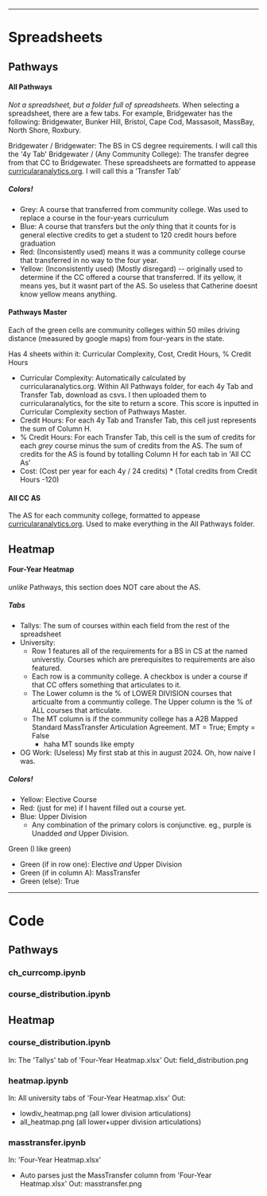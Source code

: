
****
# Spreadsheets
## Pathways
#### All Pathways
*Not a spreadsheet, but a folder full of spreadsheets.*
When selecting a spreadsheet, there are a few tabs. For example, Bridgewater has the following:
Bridgewater, Bunker Hill, Bristol, Cape Cod, Massasoit, MassBay, North Shore, Roxbury.

Bridgewater / Bridgewater: The BS in CS degree requirements. 
	I will call this the '4y Tab'
Bridgewater / (Any Community College): The transfer degree from that CC to Bridgewater. 
These spreadsheets are formatted to appease [curricularanalytics.org](curricularanalytics.org). 
	I will call this a 'Transfer Tab'

##### Colors!
- Grey: A course that transferred from community college. Was used to replace a course in the four-years curriculum
- Blue: A course that transfers but the *only* thing that it counts for is general elective credits to get a student to 120 credit hours before graduation
- Red: (Inconsistently used) means it was a community college course that transferred in no way to the four year.
- Yellow: (Inconsistently used) (Mostly disregard) -- originally used to determine if the CC offered a course that transferred. If its yellow, it means yes, but it wasnt part of the AS. So useless that Catherine doesnt know yellow means anything. 

#### **Pathways Master**
Each of the green cells are community colleges within 50 miles driving distance (measured by google maps) from four-years in the state.

Has 4 sheets within it: Curricular Complexity, Cost, Credit Hours, % Credit Hours
- Curricular Complexity: Automatically calculated by curricularanalytics.org. Within All Pathways folder, for each 4y Tab and Transfer Tab, download as csvs. I then uploaded them to curricularanalytics, for the site to return a score. This score is inputted in Curricular Complexity section of Pathways Master.
- Credit Hours: For each 4y Tab and Transfer Tab, this cell just represents the sum of Column H. 
- % Credit Hours: For each Transfer Tab, this cell is the sum of credits for each *grey* course minus the sum of credits from the AS. The sum of credits for the AS is found by totalling Column H for each tab in 'All CC As'
- Cost: (Cost per year for each 4y / 24 credits) * (Total credits from Credit Hours -120)

#### All CC AS
The AS for each community college, formatted to appease [curricularanalytics.org](curricularanalytics.org). Used to make everything in the All Pathways folder.


## Heatmap
#### Four-Year Heatmap
*unlike* Pathways, this section does NOT care about the AS.

##### Tabs
- Tallys: The sum of courses within each field from the rest of the spreadsheet
- University: 
	- Row 1 features all of the requirements for a BS in CS at the named universtiy. Courses which are prerequisites to requirements are also featured.
	- Each row is a community college. A checkbox is under a course if that CC offers something that articulates to it. 
	- The Lower column is the % of LOWER DIVISION courses that articualte from a communtiy college. The Upper column is the % of ALL courses that articulate. 
	- The MT column is if the community college has a A2B Mapped Standard MassTransfer Articulation Agreement. MT = True; Empty = False
		- haha MT sounds like empty
- OG Work: (Useless) My first stab at this in august 2024. Oh, how naive I was.

##### Colors!
- Yellow: Elective Course
- Red: (just for me) if I havent filled out a course yet.
- Blue: Upper Division
	- Any combination of the primary colors is conjunctive. eg., purple is Unadded *and* Upper Division. 

Green (I like green)
- Green (if in row one): Elective *and* Upper Division
- Green (if in column A): MassTransfer
- Green (else): True

---


# Code

## Pathways
### ch_currcomp.ipynb
### course_distribution.ipynb

## Heatmap

### course_distribution.ipynb
In: The 'Tallys' tab of 'Four-Year Heatmap.xlsx' 
Out: field_distribution.png

### heatmap.ipynb
In: All university tabs of 'Four-Year Heatmap.xlsx' 
Out: 
- lowdiv_heatmap.png (all lower division articulations)
- all_heatmap.png (all lower+upper division articulations)

### masstransfer.ipynb
In: 'Four-Year Heatmap.xlsx' 
- Auto parses just the MassTransfer column from 'Four-Year Heatmap.xlsx' 
Out:  masstransfer.png
